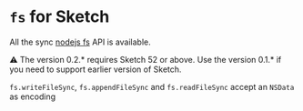 # `fs` for Sketch

All the sync [nodejs fs](https://nodejs.org/api/fs.html) API is available.

:warning: The version 0.2.* requires Sketch 52 or above. Use the version 0.1.* if you need to support earlier version of Sketch.

`fs.writeFileSync`, `fs.appendFileSync` and `fs.readFileSync` accept an `NSData` as encoding
